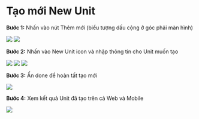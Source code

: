 # Tạo mới New Unit

**Bước 1:** Nhấn vào nút Thêm mới (biểu tượng dấu cộng ở góc phải màn hình)

![](<../../.gitbook/assets/image (188).png>)       ![](<../../.gitbook/assets/image (194).png>)

**Bước 2:** Nhấn vào New Unit icon và nhập thông tin cho Unit muốn tạo

![](<../../.gitbook/assets/image (240).png>)    ![](<../../.gitbook/assets/image (229).png>)   ![](<../../.gitbook/assets/image (238).png>)&#x20;

**Bước 3:** Ấn done để hoàn tất tạo mới

![](<../../.gitbook/assets/image (262).png>)&#x20;

**Bước 4:** Xem kết quả Unit đã tạo trên cả Web và Mobile

![](<../../.gitbook/assets/image (260).png>)

<figure><img src="../../.gitbook/assets/image (280).png" alt=""><figcaption></figcaption></figure>
